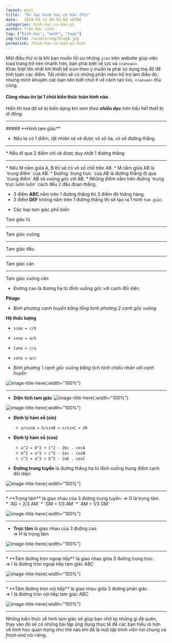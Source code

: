 ```yaml
---
layout: post
title:  "Ôn lại hình học cơ bản (P1)"
date:   2019-09-13 09:02:04 +0700
categories: hinh-hoc-co-ban-p1
author: Trần Đức Lĩnh
tag: ["hinh-hoc", "math", "toan"]
img-title: /assets/img/blog4.jpg
permalink: /hinh-hoc-co-ban-p1.html
---
```

Một điều thú vị là khi bạn muốn tối ưu những `icon` trên website giúp việc load trang trở nên nhanh hơn, bạn phải biết về `SVG` và `<canvas>`.<br/>
Khác biệt lớn nhất khi thiết kế icon theo ý muốn ta phải sử dụng toạ độ để tính toán các điểm. Tất nhiên sẽ có những phần mềm hỗ trợ làm điều đó, nhưng mình khuyên các bạn nên biết chút ít về cách tạo `SVG`, `<canvas>` thủ công.



#### Cùng nhau ôn lại 1 chút kiến thức toán hình nào.
*Hiển thị toạ độ sẽ bị biến dạng khi xem theo <strong>chiều dọc</strong> trên hầu hết thiết bị di động.*
<hr/>
##### **Hình tam giác**

* Nếu ta có 1 điểm, tất nhiên sẽ vẽ được vô số tia, vô số đường thẳng.

<div id="point" class="jxgbox jxgControll_embed"></div>


<!-- ![image-title-here](/assets/img/img-post/toan-hinh-co-ban-p1/1-diem.png){:width="100%"} -->

<hr/>
* Nếu đi qua 2 điểm chỉ vẽ được duy nhất 1 đường thằng.

<div id="twoPoint" class="jxgbox jxgControll_embed"></div>

<!-- ![image-title-here](/assets/img/img-post/toan-hinh-co-ban-p1/duong-thang.png){:width="100%"} -->
<hr/>
* Nếu M nằm giữa A, B thì sẽ có vô số chỗ trên AB.
* M nằm giữa AB là `trung điểm` của AB.
* Đường `trung trực` của AB là đường thẳng đi qua `trung điểm` AB và vuông góc với AB.
* Những điểm nằm trên đường `trung trực luôn luôn` cách đều 2 đầu đoạn thẳng.

<div id="midPoint" class="jxgbox jxgControll_embed"></div>


* 3 điểm **ABC** nằm trên 1 đường thẳng thì 3 điểm đó thẳng hàng.
* 3 điểm **DEF** không nằm trên 1 đường thẳng thì sẽ tạo ra 1 hình `tam giác`.

<div id="threeDot" class="jxgbox jxgControll_embed"></div>

* Các loại tam giác phổ biến

<p class="text-center text-bold">Tam giác tù</p>
<div id="triangle_basic_1" class="jxgbox jxgControll_embed"></div>

***
<p class="text-center text-bold">Tam giác vuông</p>
<div id="triangle_basic_2" class="jxgbox jxgControll_embed"></div>

***
<p class="text-center text-bold">Tam giác đều</p>
<div id="triangle_basic_3" class="jxgbox jxgControll_embed"></div>

***
<p class="text-center text-bold">Tam giác cân</p>
<div id="triangle_basic_4" class="jxgbox jxgControll_embed"></div>

***
<p class="text-center text-bold">Tam giác vuông cân</p>
<div id="triangle_basic_5" class="jxgbox jxgControll_embed"></div>


* Đường cao là đương hạ từ đỉnh vuông góc với cạnh đối diện.

<div id="high_road_1" class="jxgbox jxgControll_embed"></div>
<div id="high_road_2" class="jxgbox jxgControll_embed"></div>


**Pitago**
* *Bình phương cạnh huyền bằng tổng bình phương 2 cạnh gốc vuông* 

<div id="pitago" class="jxgbox jxgControll_embed"></div>


**Hệ thức lượng**
* `sinα = c/b`
* `cosα = a/b`
* `tanα = c/a`
* `cotα = a/c`

* *Bình phương 1 cạnh gốc vuông bằng tích hình chiếu nhân với cạnh huyền*

<div id="trigonometric" class="jxgbox jxgControll_embed"></div>

![image-title-here](/assets/img/img-post/toan-hinh-co-ban-p1/binh-thuong-1-canh.png){:width="100%"}

<hr/>

* **Diện tích tam giác**
![image-title-here](/assets/img/img-post/toan-hinh-co-ban-p1/dien-tich-1.png){:width="100%"}

![image-title-here](/assets/img/img-post/toan-hinh-co-ban-p1/dien-tich-2.png){:width="100%"}

* **Định lý hàm số (sin)**
    * `a/sinA = b/sinB = c/sinC = 2R`

* **Định lý hàm số (cos)**
    * `a^2 = b^2 + c^2 - 2bc . cosA`
    * `b^2 = a^2 + c^2 - 2ac . cosB`
    * `c^2 = a^2 + b^2 - 2ab . cosC`

* **Đường trung tuyến** là đường thẳng hạ từ đỉnh xuống trung điểm cạnh đối diện.

![image-title-here](/assets/img/img-post/toan-hinh-co-ban-p1/trung-tuyen.png){:width="100%"}
<hr/>
* **Trọng tâm** là giao nhau của 3 đường trung tuyến.
=> G là trọng tâm.<br/>
    * `AG = 2/3 AM`
    * `GM = 1/3 AM`
    * `AM = 1/3 GM`

![image-title-here](/assets/img/img-post/toan-hinh-co-ban-p1/trong-tam.png){:width="100%"}
<hr/>

* **Trực tâm** là giao nhau của 3 đường cao<br/>
=> H là trọng tâm

![image-title-here](/assets/img/img-post/toan-hinh-co-ban-p1/truc-tam.png){:width="100%"}
<hr/>
* **Tâm đường tròn ngoại tiếp** là giao nhau giữa 3 đường trung trực.<br/>
=> I là đường tròn ngoại tiếp tam giác ABC

![image-title-here](/assets/img/img-post/toan-hinh-co-ban-p1/tam-duong-tron-ngoai.png){:width="100%"}
<hr/>
* **Tâm đường tròn nội tiếp** là giao nhau giữa 3 đường phân giác.<br/>
=> I là đường tròn nội tiếp tam giác ABC

![image-title-here](/assets/img/img-post/toan-hinh-co-ban-p1/tam-duong-tron-noi.png){:width="100%"}

***

Những kiến thức về hình tam giác sẽ giúp bạn nhớ lại những gì đã quên, thay vào đó sẽ có những bài tập ứng dụng thực tế để các bạn hiểu rõ hơn về hình học quan trọng như thế nào khi đã là một *lập trình viên* nói chung và *front-end* nói riêng.